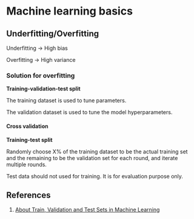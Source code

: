 # Machine learning basics

## Underfitting/Overfitting

Underfitting -> High bias

Overfitting -> High variance

### Solution for overfitting

**Training-validation-test split**

The training dataset is used to tune parameters.

The validation dataset is used to tune the model hyperparameters.

#### Cross validation

**Training-test split**

Randomly choose X% of the training dataset to be the actual training set and the remaining to be the validation set for each round, and iterate multiple rounds.

Test data should not used for training. It is for evaluation purpose only.

## References

1. [About Train, Validation and Test Sets in Machine Learning](https://towardsdatascience.com/train-validation-and-test-sets-72cb40cba9e7)
